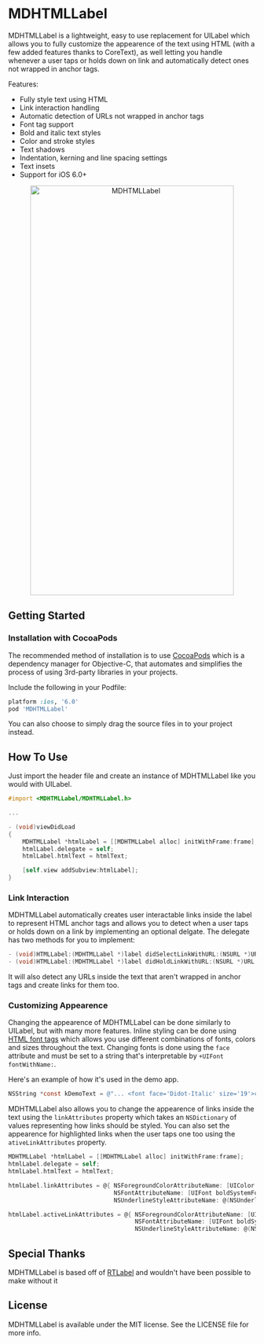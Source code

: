 MDHTMLLabel
===========

MDHTMLLabel is a lightweight, easy to use replacement for UILabel which allows you to fully customize the appearence of the text using HTML (with a few added features thanks to CoreText), as well letting you handle whenever a user taps or holds down on link and automatically detect ones not wrapped in anchor tags.

Features:

- Fully style text using HTML
- Link interaction handling
- Automatic detection of URLs not wrapped in anchor tags
- Font tag support
- Bold and italic text styles
- Color and stroke styles
- Text shadows
- Indentation, kerning and line spacing settings
- Text insets
- Support for iOS 6.0+

<p align="center" >
  <img src="https://raw.github.com/mattdonnelly/MDHTMLLabel/master/Screenshot.png" alt="MDHTMLLabel" title="MDHTMLLabel" width="414" height="834">
</p>

## Getting Started

### Installation with CocoaPods

The recommended method of installation is to use [CocoaPods](http://cocoapods.org) which is a dependency manager for Objective-C, that automates and simplifies the process of using 3rd-party libraries in your projects.

Include the following in your Podfile:

```ruby
platform :ios, '6.0'
pod 'MDHTMLLabel'
```

You can also choose to simply drag the source files in to your project instead.

## How To Use

Just import the header file and create an instance of MDHTMLLabel like you would with UILabel.

```objective-c
#import <MDHTMLLabel/MDHTMLLabel.h>

...

- (void)viewDidLoad
{
    MDHTMLLabel *htmlLabel = [[MDHTMLLabel alloc] initWithFrame:frame];
    htmlLabel.delegate = self;
    htmlLabel.htmlText = htmlText;

    [self.view addSubview:htmlLabel];
}
```

### Link Interaction

MDHTMLLabel automatically creates user interactable links inside the label to represent HTML anchor tags and allows you to detect when a user taps or holds down on a link by implementing an optional delgate. The delegate has two methods for you to implement:

```objective-c
- (void)HTMLLabel:(MDHTMLLabel *)label didSelectLinkWithURL:(NSURL *)URL
- (void)HTMLLabel:(MDHTMLLabel *)label didHoldLinkWithURL:(NSURL *)URL
```

It will also detect any URLs inside the text that aren't wrapped in anchor tags and create links for them too.

### Customizing Appearence

Changing the appearence of MDHTMLLabel can be done similarly to UILabel, but with many more features. Inline styling can be done using [HTML font tags](http://www.w3schools.com/tags/tag_font.asp) which allows you use different combinations of fonts, colors and sizes throughout the text. Changing fonts is done using the `face` attribute and must be set to a string that's interpretable by `+UIFont fontWithName:`.

Here's an example of how it's used in the demo app.

```objective-c
NSString *const kDemoText = @"... <font face='Didot-Italic' size='19'>customise</font>  ..."
```

MDHTMLLabel also allows you to change the appearence of links inside the text using the `linkAttributes` property which takes an `NSDictionary` of values representing how links should be styled. You can also set the appearence for highlighted links when the user taps one too using the `ativeLinkAttributes` property.

```objective-c
MDHTMLLabel *htmlLabel = [[MDHTMLLabel alloc] initWithFrame:frame];
htmlLabel.delegate = self;
htmlLabel.htmlText = htmlText;

htmlLabel.linkAttributes = @{ NSForegroundColorAttributeName: [UIColor blueColor],
                              NSFontAttributeName: [UIFont boldSystemFontOfSize:htmlLabel.font.pointSize],
                              NSUnderlineStyleAttributeName: @(NSUnderlineStyleSingle) };

htmlLabel.activeLinkAttributes = @{ NSForegroundColorAttributeName: [UIColor redColor],
                                    NSFontAttributeName: [UIFont boldSystemFontOfSize:htmlLabel.font.pointSize],
                                    NSUnderlineStyleAttributeName: @(NSUnderlineStyleSingle) };
```

## Special Thanks

MDHTMLLabel is based off of [RTLabel](https://github.com/honcheng/RTLabel) and wouldn't have been possible to make without it

## License

MDHTMLLabel is available under the MIT license. See the LICENSE file for more info.

